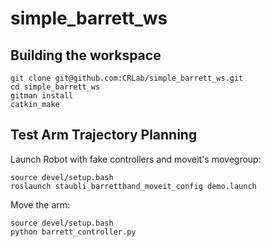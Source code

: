 # simple_barrett_ws

## Building the workspace
```
git clone git@github.com:CRLab/simple_barrett_ws.git
cd simple_barrett_ws
gitman install
catkin_make
```

## Test Arm Trajectory Planning
Launch Robot with fake controllers and moveit's movegroup:
```
source devel/setup.bash
roslaunch staubli_barretthand_moveit_config demo.launch
```


Move the arm:
```
source devel/setup.bash
python barrett_controller.py
```